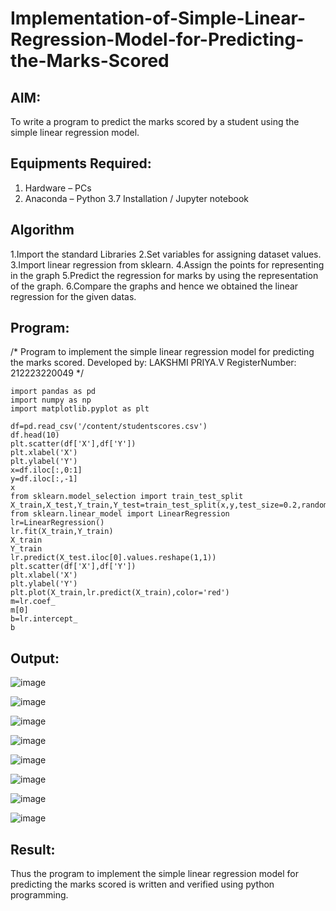 # Implementation-of-Simple-Linear-Regression-Model-for-Predicting-the-Marks-Scored

## AIM:
To write a program to predict the marks scored by a student using the simple linear regression model.

## Equipments Required:
1. Hardware – PCs
2. Anaconda – Python 3.7 Installation / Jupyter notebook

## Algorithm
1.Import the standard Libraries
2.Set variables for assigning dataset values.
3.Import linear regression from sklearn.
4.Assign the points for representing in the graph
5.Predict the regression for marks by using the representation of the graph.
6.Compare the graphs and hence we obtained the linear regression for the given datas. 

## Program:
/*
Program to implement the simple linear regression model for predicting the marks scored.
Developed by: LAKSHMI PRIYA.V
RegisterNumber: 212223220049
*/
```
import pandas as pd
import numpy as np
import matplotlib.pyplot as plt

df=pd.read_csv('/content/studentscores.csv')
df.head(10)
plt.scatter(df['X'],df['Y'])
plt.xlabel('X')
plt.ylabel('Y')
x=df.iloc[:,0:1]
y=df.iloc[:,-1]
x
from sklearn.model_selection import train_test_split
X_train,X_test,Y_train,Y_test=train_test_split(x,y,test_size=0.2,random_state=0)
from sklearn.linear_model import LinearRegression
lr=LinearRegression()
lr.fit(X_train,Y_train)
X_train
Y_train
lr.predict(X_test.iloc[0].values.reshape(1,1))
plt.scatter(df['X'],df['Y'])
plt.xlabel('X')
plt.ylabel('Y')
plt.plot(X_train,lr.predict(X_train),color='red')
m=lr.coef_
m[0]
b=lr.intercept_
b
```

## Output:
![image](https://github.com/user-attachments/assets/78b91814-2493-482f-aa0b-e24e77a82e63)

![image](https://github.com/user-attachments/assets/fcaa1bc3-8160-42ef-bfce-8a908c39ac3f)

![image](https://github.com/user-attachments/assets/3bb23534-d3a9-4e9b-8fea-cbc739aaaab7)

![image](https://github.com/user-attachments/assets/eafa0875-262c-4078-b543-434582b5280b)

![image](https://github.com/user-attachments/assets/f050ebc9-b2b5-41ba-9198-230578a24204)

![image](https://github.com/user-attachments/assets/c6c2b26a-25e7-4128-b3bb-66972a3802da)

![image](https://github.com/user-attachments/assets/c02e6c5e-24b9-449c-87b5-db68178dc9dd)

![image](https://github.com/user-attachments/assets/05565e1b-a61c-4d4c-ad34-f9b027f2d468)



## Result:
Thus the program to implement the simple linear regression model for predicting the marks scored is written and verified using python programming.
